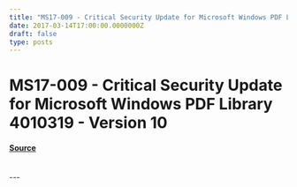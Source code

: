 ```yaml
---
title: "MS17-009 - Critical Security Update for Microsoft Windows PDF Library 4010319 - Version 10"
date: 2017-03-14T17:00:00.0000000Z
draft: false
type: posts
---
```

# MS17-009 - Critical Security Update for Microsoft Windows PDF Library 4010319 - Version 10









#### [Source](https://technet.microsoft.com/en-us/library/security/MS17-009)

<br/>
---
